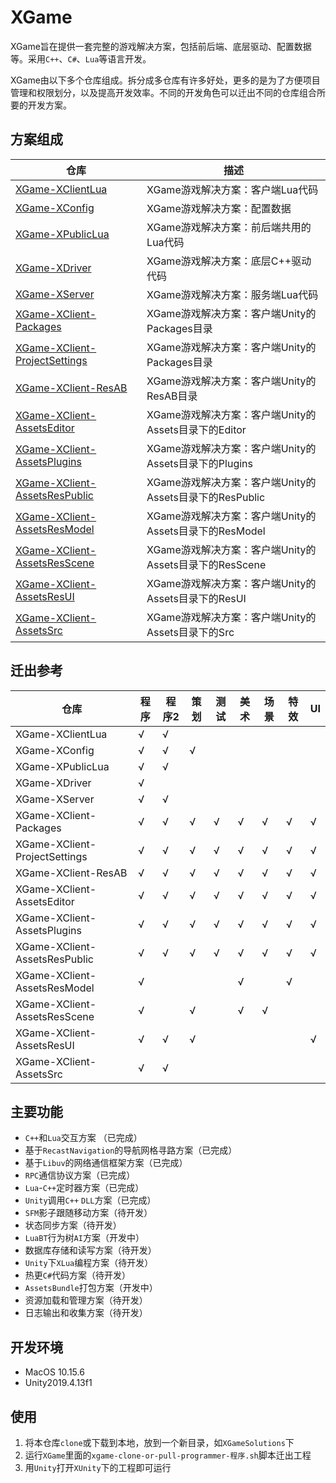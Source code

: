 # XGame

XGame旨在提供一套完整的游戏解决方案，包括前后端、底层驱动、配置数据等。采用`C++`、`C#`、`Lua`等语言开发。

XGame由以下多个仓库组成。拆分成多仓库有许多好处，更多的是为了方便项目管理和权限划分，以及提高开发效率。不同的开发角色可以迁出不同的仓库组合所要的开发方案。

## 方案组成

| 仓库 | 描述 |
| ------------------------------------------------------------------------------------------------- | -- |
| [XGame-XClientLua](https://github.com/monitor1394/XGame-XClientLua.git)                           | XGame游戏解决方案：客户端Lua代码 |
| [XGame-XConfig](https://github.com/monitor1394/XGame-XConfig.git)                                 | XGame游戏解决方案：配置数据 |
| [XGame-XPublicLua](https://github.com/monitor1394/XGame-XPublicLua.git)                           | XGame游戏解决方案：前后端共用的Lua代码 |
| [XGame-XDriver](https://github.com/monitor1394/XGame-XDriver.git)                                 | XGame游戏解决方案：底层C++驱动代码 |
| [XGame-XServer](https://github.com/monitor1394/XGame-XServer.git)                                 | XGame游戏解决方案：服务端Lua代码 |
| [XGame-XClient-Packages](https://github.com/monitor1394/XGame-XClient-Packages.git)               | XGame游戏解决方案：客户端Unity的Packages目录 |
| [XGame-XClient-ProjectSettings](https://github.com/monitor1394/XGame-XClient-ProjectSettings.git) | XGame游戏解决方案：客户端Unity的Packages目录 |
| [XGame-XClient-ResAB](https://github.com/monitor1394/XGame-XClient-ResAB.git)                     | XGame游戏解决方案：客户端Unity的ResAB目录 |
| [XGame-XClient-AssetsEditor](https://github.com/monitor1394/XGame-XClient-AssetsEditor.git)       | XGame游戏解决方案：客户端Unity的Assets目录下的Editor |
| [XGame-XClient-AssetsPlugins](https://github.com/monitor1394/XGame-XClient-AssetsPlugins.git)     | XGame游戏解决方案：客户端Unity的Assets目录下的Plugins |
| [XGame-XClient-AssetsResPublic](https://github.com/monitor1394/XGame-XClient-AssetsResPublic.git) | XGame游戏解决方案：客户端Unity的Assets目录下的ResPublic |
| [XGame-XClient-AssetsResModel](https://github.com/monitor1394/XGame-XClient-AssetsResModel.git)   | XGame游戏解决方案：客户端Unity的Assets目录下的ResModel |
| [XGame-XClient-AssetsResScene](https://github.com/monitor1394/XGame-XClient-AssetsResScene.git)   | XGame游戏解决方案：客户端Unity的Assets目录下的ResScene |
| [XGame-XClient-AssetsResUI](https://github.com/monitor1394/XGame-XClient-AssetsResUI.git)         | XGame游戏解决方案：客户端Unity的Assets目录下的ResUI |
| [XGame-XClient-AssetsSrc](https://github.com/monitor1394/XGame-XClient-AssetsSrc.git)             | XGame游戏解决方案：客户端Unity的Assets目录下的Src |

## 迁出参考

|             仓库               | 程序 | 程序2 | 策划| 测试 | 美术 | 场景 | 特效 | UI |
| ----------------------------- | - | - | - | - | - | - | - | - |
| XGame-XClientLua              | √ | √ |
| XGame-XConfig                 | √ | √ | √ |
| XGame-XPublicLua              | √ | √ |
| XGame-XDriver                 | √ |   |
| XGame-XServer                 | √ | √ |
| XGame-XClient-Packages        | √ | √ | √ | √ | √ | √ | √ | √ |
| XGame-XClient-ProjectSettings | √ | √ | √ | √ | √ | √ | √ | √ |
| XGame-XClient-ResAB           | √ | √ | √ | √ | √ | √ | √ | √ |
| XGame-XClient-AssetsEditor    | √ | √ | √ | √ | √ | √ | √ | √ |
| XGame-XClient-AssetsPlugins   | √ | √ | √ | √ | √ | √ | √ | √ |
| XGame-XClient-AssetsResPublic | √ | √ | √ | √ | √ | √ | √ | √ |
| XGame-XClient-AssetsResModel  | √ |   |   |   | √ |   | √ |   |
| XGame-XClient-AssetsResScene  | √ |   | √ |   | √ | √ |   |   |
| XGame-XClient-AssetsResUI     | √ | √ | √ |   |   |   |   | √ |
| XGame-XClient-AssetsSrc       | √ | √ |

## 主要功能

* `C++`和`Lua`交互方案 （已完成）
* 基于`RecastNavigation`的导航网格寻路方案（已完成）
* 基于`Libuv`的网络通信框架方案（已完成）
* `RPC`通信协议方案（已完成）
* `Lua`-`C++`定时器方案（已完成）
* `Unity`调用`C++` `DLL`方案（已完成）
* `SFM`影子跟随移动方案（待开发）
* 状态同步方案（待开发）
* `LuaBT`行为树`AI`方案（开发中）
* 数据库存储和读写方案（待开发）
* `Unity`下`XLua`编程方案（待开发）
* 热更`C#`代码方案（待开发）
* `AssetsBundle`打包方案（开发中）
* 资源加载和管理方案（待开发）
* 日志输出和收集方案（待开发）

## 开发环境

* MacOS 10.15.6
* Unity2019.4.13f1

## 使用

1. 将本仓库`clone`或下载到本地，放到一个新目录，如`XGameSolutions`下
2. 运行`XGame`里面的`xgame-clone-or-pull-programmer-程序.sh`脚本迁出工程
3. 用`Unity`打开`XUnity`下的工程即可运行
